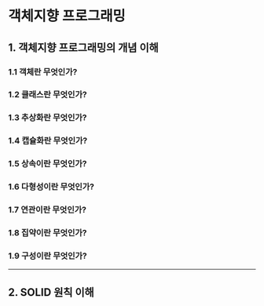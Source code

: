 # 객체지향 프로그래밍
## 1. 객체지향 프로그래밍의 개념 이해
### 1.1 객체란 무엇인가?
### 1.2 클래스란 무엇인가?
### 1.3 추상화란 무엇인가?
### 1.4 캡슐화란 무엇인가?
### 1.5 상속이란 무엇인가?
### 1.6 다형성이란 무엇인가?
### 1.7 연관이란 무엇인가?
### 1.8 집약이란 무엇인가?
### 1.9 구성이란 무엇인가?

<hr>

## 2. SOLID 원칙 이해

